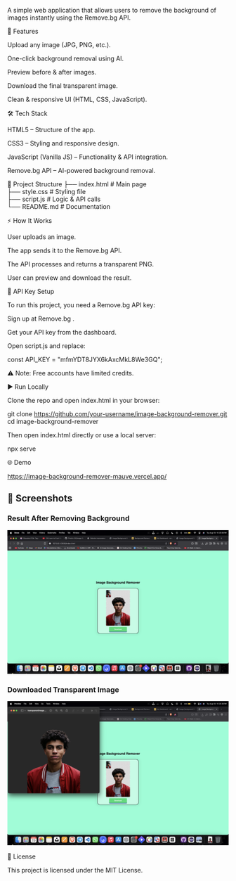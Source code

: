 A simple web application that allows users to remove the background of images instantly using the Remove.bg API.

🚀 Features

Upload any image (JPG, PNG, etc.).

One-click background removal using AI.

Preview before & after images.

Download the final transparent image.

Clean & responsive UI (HTML, CSS, JavaScript).

🛠️ Tech Stack

HTML5 – Structure of the app.

CSS3 – Styling and responsive design.

JavaScript (Vanilla JS) – Functionality & API integration.

Remove.bg API – AI-powered background removal.

📂 Project Structure
├── index.html   # Main page  
├── style.css    # Styling file  
├── script.js    # Logic & API calls  
└── README.md    # Documentation  

⚡ How It Works

User uploads an image.

The app sends it to the Remove.bg API.

The API processes and returns a transparent PNG.

User can preview and download the result.

🔑 API Key Setup

To run this project, you need a Remove.bg API key:

Sign up at Remove.bg
.

Get your API key from the dashboard.

Open script.js and replace:

const API_KEY = "mfmYDT8JYX6kAxcMkL8We3GQ";


⚠️ Note: Free accounts have limited credits.

▶️ Run Locally

Clone the repo and open index.html in your browser:

git clone https://github.com/your-username/image-background-remover.git
cd image-background-remover


Then open index.html directly or use a local server:

npx serve

🌐 Demo

https://image-background-remover-mauve.vercel.app/

## 📸 Screenshots  

### Result After Removing Background  
![Result Screen](assets/screenshot1.png)  

### Downloaded Transparent Image  
![Downloaded Image](assets/screenshot2.png)  


📜 License

This project is licensed under the MIT License.